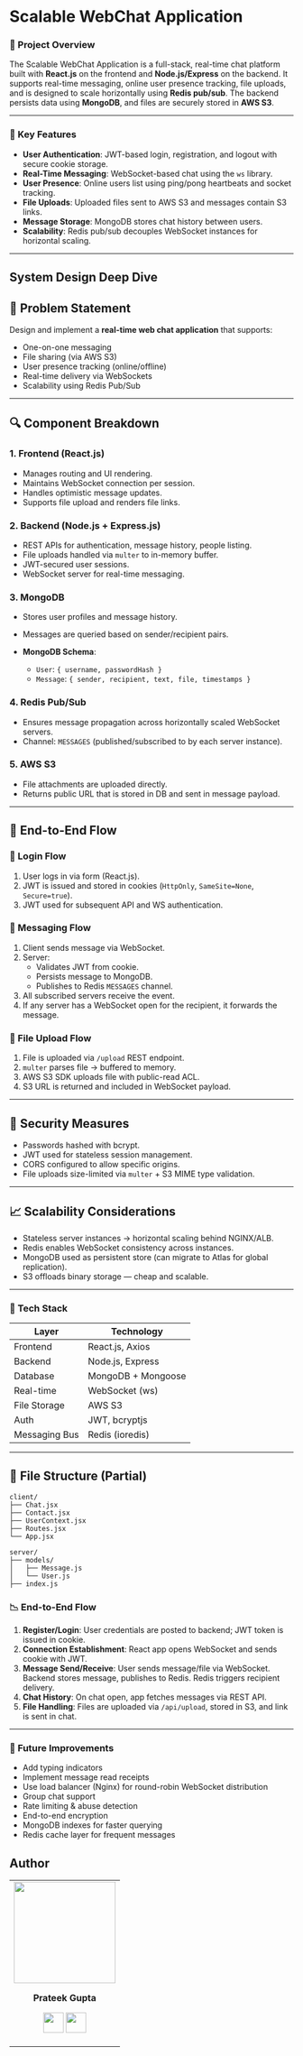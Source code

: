 <h1>Scalable WebChat Application</h1> 



### 🚀 Project Overview

The Scalable WebChat Application is a full-stack, real-time chat platform built with **React.js** on the frontend and **Node.js/Express** on the backend. It supports real-time messaging, online user presence tracking, file uploads, and is designed to scale horizontally using **Redis pub/sub**. The backend persists data using **MongoDB**, and files are securely stored in **AWS S3**.

---

### 📄 Key Features

* **User Authentication**: JWT-based login, registration, and logout with secure cookie storage.
* **Real-Time Messaging**: WebSocket-based chat using the `ws` library.
* **User Presence**: Online users list using ping/pong heartbeats and socket tracking.
* **File Uploads**: Uploaded files sent to AWS S3 and messages contain S3 links.
* **Message Storage**: MongoDB stores chat history between users.
* **Scalability**: Redis pub/sub decouples WebSocket instances for horizontal scaling.

---

## System Design Deep Dive

## 🎯 Problem Statement

Design and implement a **real-time web chat application** that supports:

- One-on-one messaging
- File sharing (via AWS S3)
- User presence tracking (online/offline)
- Real-time delivery via WebSockets
- Scalability using Redis Pub/Sub

---

## 🔍 Component Breakdown

### 1. **Frontend (React.js)**

- Manages routing and UI rendering.
- Maintains WebSocket connection per session.
- Handles optimistic message updates.
- Supports file upload and renders file links.

### 2. **Backend (Node.js + Express.js)**

- REST APIs for authentication, message history, people listing.
- File uploads handled via `multer` to in-memory buffer.
- JWT-secured user sessions.
- WebSocket server for real-time messaging.

### 3. **MongoDB**

- Stores user profiles and message history.
- Messages are queried based on sender/recipient pairs.
- **MongoDB Schema**:

  * `User`: `{ username, passwordHash }`
  * `Message`: `{ sender, recipient, text, file, timestamps }`

### 4. **Redis Pub/Sub**

- Ensures message propagation across horizontally scaled WebSocket servers.
- Channel: `MESSAGES` (published/subscribed to by each server instance).

### 5. **AWS S3**

- File attachments are uploaded directly.
- Returns public URL that is stored in DB and sent in message payload.

---

## 🔁 End-to-End Flow

### 🔐 Login Flow

1. User logs in via form (React.js).
2. JWT is issued and stored in cookies (`HttpOnly`, `SameSite=None`, `Secure=true`).
3. JWT used for subsequent API and WS authentication.

### 💬 Messaging Flow

1. Client sends message via WebSocket.
2. Server:
   - Validates JWT from cookie.
   - Persists message to MongoDB.
   - Publishes to Redis `MESSAGES` channel.
3. All subscribed servers receive the event.
4. If any server has a WebSocket open for the recipient, it forwards the message.

### 📁 File Upload Flow

1. File is uploaded via `/upload` REST endpoint.
2. `multer` parses file → buffered to memory.
3. AWS S3 SDK uploads file with public-read ACL.
4. S3 URL is returned and included in WebSocket payload.

---

## 🔐 Security Measures

- Passwords hashed with bcrypt.
- JWT used for stateless session management.
- CORS configured to allow specific origins.
- File uploads size-limited via `multer` + S3 MIME type validation.

---

## 📈 Scalability Considerations

- Stateless server instances → horizontal scaling behind NGINX/ALB.
- Redis enables WebSocket consistency across instances.
- MongoDB used as persistent store (can migrate to Atlas for global replication).
- S3 offloads binary storage — cheap and scalable.

---

### 📆 Tech Stack

| Layer         | Technology         |
| ------------- | ------------------ |
| Frontend      | React.js, Axios    |
| Backend       | Node.js, Express   |
| Database      | MongoDB + Mongoose |
| Real-time     | WebSocket (ws)     |
| File Storage  | AWS S3             |
| Auth          | JWT, bcryptjs      |
| Messaging Bus | Redis (ioredis)    |

---

## 📂 File Structure (Partial)

```
client/
├── Chat.jsx
├── Contact.jsx
├── UserContext.jsx
├── Routes.jsx
└── App.jsx

server/
├── models/
│   ├── Message.js
│   └── User.js
├── index.js
```

### 📉 End-to-End Flow

1. **Register/Login**: User credentials are posted to backend; JWT token is issued in cookie.
2. **Connection Establishment**: React app opens WebSocket and sends cookie with JWT.
3. **Message Send/Receive**: User sends message/file via WebSocket. Backend stores message, publishes to Redis. Redis triggers recipient delivery.
4. **Chat History**: On chat open, app fetches messages via REST API.
5. **File Handling**: Files are uploaded via `/api/upload`, stored in S3, and link is sent in chat.

---

### 📅 Future Improvements

- Add typing indicators
- Implement message read receipts
- Use load balancer (Nginx) for round-robin WebSocket distribution
- Group chat support
- Rate limiting & abuse detection
- End-to-end encryption
- MongoDB indexes for faster querying
- Redis cache layer for frequent messages

## Author

<table>
<tr>
<td align="center">
     <img src="https://avatars2.githubusercontent.com/u/29523950?s=400&u=878e242ca2c624eb45a62bf62ae580a370b7a0ae&v=4" width="180"/>

<p><strong>Prateek Gupta</strong></p>

<p align="center">
<a href = "https://github.com/prateekguptaiiitk"><img src = "http://www.iconninja.com/files/241/825/211/round-collaboration-social-github-code-circle-network-icon.svg" width="36" height = "36"/></a>
<!-- <a href = "https://twitter.com/prateekwrites"><img src = "https://github.com/prateekguptaiiitk/Design-Patterns/blob/main/twitter%20svg%20icon.svg" width="36" height="36"/></a> -->
<a href = "https://www.linkedin.com/in/prateekjpg/"><img src = "http://www.iconninja.com/files/863/607/751/network-linkedin-social-connection-circular-circle-media-icon.svg" width="36" height="36"/></a>
</p>
</td>
</tr> 
</table>
